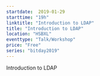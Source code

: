 ```yaml
---
startdate:  2019-01-29
starttime: "19h"
linktitle: "Introduction to LDAP"
title: "Introduction to LDAP"
location: "HSBXL"
eventtype: "Talk/Workshop"
price: "Free"
series: "bitday2019"
--- 
```


Introduction to LDAP
